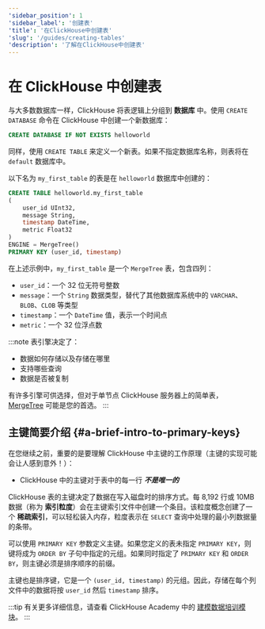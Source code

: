 ```yaml
---
'sidebar_position': 1
'sidebar_label': '创建表'
'title': '在ClickHouse中创建表'
'slug': '/guides/creating-tables'
'description': '了解在ClickHouse中创建表'
---
```



# 在 ClickHouse 中创建表

与大多数数据库一样，ClickHouse 将表逻辑上分组到 **数据库** 中。使用 `CREATE DATABASE` 命令在 ClickHouse 中创建一个新数据库：

```sql
CREATE DATABASE IF NOT EXISTS helloworld
```

同样，使用 `CREATE TABLE` 来定义一个新表。如果不指定数据库名称，则表将在 `default` 数据库中。

以下名为 `my_first_table` 的表是在 `helloworld` 数据库中创建的：

```sql
CREATE TABLE helloworld.my_first_table
(
    user_id UInt32,
    message String,
    timestamp DateTime,
    metric Float32
)
ENGINE = MergeTree()
PRIMARY KEY (user_id, timestamp)
```

在上述示例中，`my_first_table` 是一个 `MergeTree` 表，包含四列：

- `user_id`：一个 32 位无符号整数
- `message`：一个 `String` 数据类型，替代了其他数据库系统中的 `VARCHAR`、`BLOB`、`CLOB` 等类型
- `timestamp`：一个 `DateTime` 值，表示一个时间点
- `metric`：一个 32 位浮点数

:::note
表引擎决定了：
- 数据如何存储以及存储在哪里
- 支持哪些查询
- 数据是否被复制

有许多引擎可供选择，但对于单节点 ClickHouse 服务器上的简单表， [MergeTree](/engines/table-engines/mergetree-family/mergetree.md) 可能是您的首选。
:::

## 主键简要介绍 {#a-brief-intro-to-primary-keys}

在您继续之前，重要的是要理解 ClickHouse 中主键的工作原理（主键的实现可能会让人感到意外！）：

- ClickHouse 中的主键对于表中的每一行 **_不是唯一的_**

ClickHouse 表的主键决定了数据在写入磁盘时的排序方式。每 8,192 行或 10MB 数据（称为 **索引粒度**）会在主键索引文件中创建一个条目。该粒度概念创建了一个 **稀疏索引**，可以轻松装入内存，粒度表示在 `SELECT` 查询中处理的最小列数据量的条带。

可以使用 `PRIMARY KEY` 参数定义主键。如果您定义的表未指定 `PRIMARY KEY`，则键将成为 `ORDER BY` 子句中指定的元组。如果同时指定了 `PRIMARY KEY` 和 `ORDER BY`，则主键必须是排序顺序的前缀。

主键也是排序键，它是一个 `(user_id, timestamp)` 的元组。因此，存储在每个列文件中的数据将按 `user_id` 然后 `timestamp` 排序。

:::tip
有关更多详细信息，请查看 ClickHouse Academy 中的 [建模数据培训模块](https://learn.clickhouse.com/visitor_catalog_class/show/1328860/?utm_source=clickhouse&utm_medium=docs)。
:::
